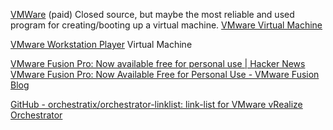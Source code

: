 
[VMWare](https://www.vmware.com/en.html)
(paid) Closed source, but maybe the most reliable and used program for creating/booting up a virtual machine.
[VMware Virtual Machine](https://www.vmware.com/)

[VMware Workstation Player](https://www.vmware.com/products/workstation-player/workstation-player-evaluation.html)
Virtual Machine

[VMware Fusion Pro: Now available free for personal use | Hacker News](https://news.ycombinator.com/item?id=40357271)
[VMware Fusion Pro: Now Available Free for Personal Use - VMware Fusion Blog](https://blogs.vmware.com/teamfusion/2024/05/fusion-pro-now-available-free-for-personal-use.html)

[GitHub - orchestratix/orchestrator-linklist: link-list for VMware vRealize Orchestrator](https://github.com/orchestratix/orchestrator-linklist)
